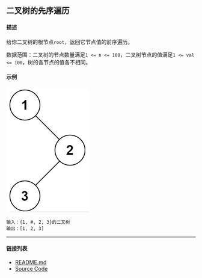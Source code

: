 ## 二叉树的先序遍历

#### 描述

给你二叉树的根节点`root`，返回它节点值的前序遍历。

数据范围：二叉树的节点数量满足`1 <= n <= 100`，二叉树节点的值满足`1 <= val <= 100`，树的各节点的值各不相同。

#### 示例

![Alt text](./assets/FE67E09E9BA5661A7AB9DF9638FB1FAC.png)

```txt
输入：{1, #, 2, 3}的二叉树
输出：[1, 2, 3]
```

---
#### 链接列表

- [README.md](../../README.md)
- [Source Code](./daily.c)